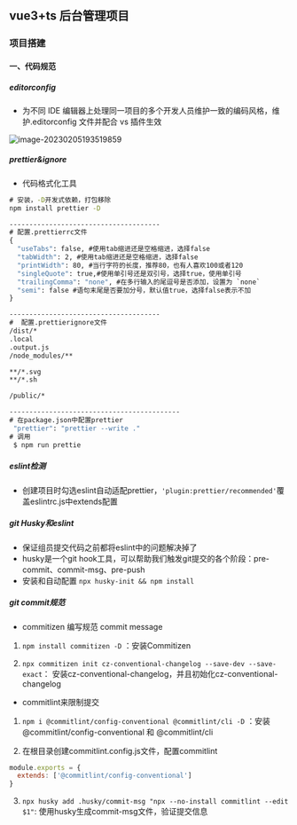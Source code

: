 ## vue3+ts 后台管理项目

### 项目搭建

#### 一、代码规范

##### editorconfig

- 为不同 IDE 编辑器上处理同一项目的多个开发人员维护一致的编码风格，维护.editorconfig 文件并配合 vs 插件生效

![image-20230205193519859](https://s2.loli.net/2023/02/05/LCa6SkRrcm3Ht4v.png)

##### prettier&ignore

- 代码格式化工具

```cmd
# 安装，-D开发式依赖，打包移除
npm install prettier -D

--------------------------------------
# 配置.prettierrc文件
{
  "useTabs": false, #使用tab缩进还是空格缩进，选择false
  "tabWidth": 2, #使用tab缩进还是空格缩进，选择false
  "printWidth": 80, #当行字符的长度，推荐80，也有人喜欢100或者120
  "singleQuote": true,#使用单引号还是双引号，选择true，使用单引号
  "trailingComma": "none", #在多行输入的尾逗号是否添加，设置为 `none`
  "semi": false #语句末尾是否要加分号，默认值true，选择false表示不加
}

--------------------------------------
#  配置.prettierignore文件
/dist/*
.local
.output.js
/node_modules/**

**/*.svg
**/*.sh

/public/*

-------------------------------------------
# 在package.json中配置prettier
 "prettier": "prettier --write ."
# 调用
 $ npm run prettie
```

#####  eslint检测

- 创建项目时勾选eslint自动适配prettier，`'plugin:prettier/recommended'`覆盖eslintrc.js中extends配置

#####  git Husky和eslint

- 保证组员提交代码之前都将eslint中的问题解决掉了
- husky是一个git hook工具，可以帮助我们触发git提交的各个阶段：pre-commit、commit-msg、pre-push
- 安装和自动配置 `npx husky-init && npm install`

##### git commit规范

- commitizen 编写规范 commit message

1. `npm install commitizen -D` ：安装Commitizen

2. `npx commitizen init cz-conventional-changelog --save-dev --save-exact`： 安装cz-conventional-changelog，并且初始化cz-conventional-changelog

- commitlint来限制提交

1. `npm i @commitlint/config-conventional @commitlint/cli -D` ：安装 @commitlint/config-conventional 和 @commitlint/cli

2. 在根目录创建commitlint.config.js文件，配置commitlint

```js
module.exports = {
  extends: ['@commitlint/config-conventional']
}
```

3. `npx husky add .husky/commit-msg "npx --no-install commitlint --edit $1"`: 使用husky生成commit-msg文件，验证提交信息